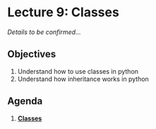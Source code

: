 <!---
{"next":"Lectures_class2/Lecture10.md","title":"Classes - 6/18"}
-->

# Lecture 9: Classes

*Details to be confirmed...*

## Objectives

1. Understand how to use classes in python
2. Understand how inheritance works in python

## Agenda

1. **[Classes](../Topics/nb/nb/classes.md)**
